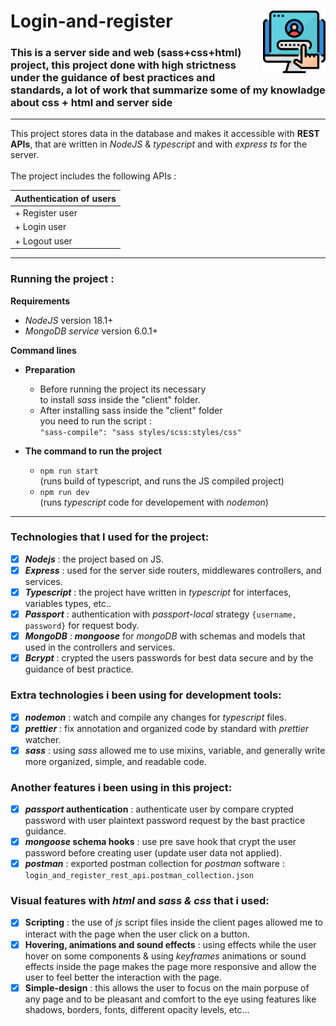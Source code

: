# Login-and-register <img src="./client/assets/pictures/login-page.png" width=100px height=100px align="right">

### This is a server side and web (sass+css+html) project, this project done with high strictness under the guidance of best practices and standards, a lot of work that summarize some of my knowladge about css + html and server side<br />

---

This project stores data in the database and makes it accessible with **REST APIs**, that are written in _NodeJS_ & _typescript_ and with _express ts_ for the server. <br /> <br />
The project includes the following APIs :

| Authentication of users  
| ----------------------------------- |
| + Register user |
| + Login user |
| + Logout user | &emsp; - Authentication is required |

---

### **Running the project :**

**Requirements**

-   _NodeJS_ version 18.1+
-   _MongoDB service_ version 6.0.1+

**Command lines**

-   **Preparation**

    -   Before running the project its necessary <br />to install _sass_ inside the "client" folder.
    -   After installing sass inside the "client" folder<br /> you need to run the script :<br />
        `"sass-compile": "sass styles/scss:styles/css"`

-   **The command to run the project**
    -   `npm run start`<br /> (runs build of typescript, and runs the JS compiled project)
    -   `npm run dev`<br /> (runs _typescript_ code for developement with _nodemon_)

---

### Technologies that I used for the project:

-   [x] _**Nodejs**_ : the project based on JS.
-   [x] _**Express**_ : used for the server side routers, middlewares controllers, and services.
-   [x] _**Typescript**_ : the project have written in _typescript_ for interfaces, variables types, etc..
-   [x] _**Passport**_ : authentication with _passport-local_ strategy `{username, password}` for request body.
-   [x] _**MongoDB**_ : _**mongoose**_ for _mongoDB_ with schemas and models that used in the controllers and services.
-   [x] _**Bcrypt**_ : crypted the users passwords for best data secure and by the guidance of best practice.

### Extra technologies i been using for development tools:

-   [x] _**nodemon**_ : watch and compile any changes for _typescript_ files.
-   [x] _**prettier**_ : fix annotation and organized code by standard with _prettier_ watcher.
-   [x] _**sass**_ : using _sass_ allowed me to use mixins, variable, and generally write more organized, simple, and readable code.

### Another features i been using in this project:

-   [x] **_passport_ authentication** : authenticate user by compare crypted password with user plaintext password request by the bast practice guidance.
-   [x] **_mongoose_ schema hooks** : use pre save hook that crypt the user password before creating user (update user data not applied).
-   [x] **_postman_** : exported postman collection for _postman_ software :
        `login_and_register_rest_api.postman_collection.json`

### Visual features with _html_ and _sass & css_ that i used:

-   [x] **Scripting** : the use of _js_ script files inside the client pages allowed me to interact with the page when the user click on a button.
-   [x] **Hovering, animations and sound effects** : using effects while the user hover on some components & using _keyframes_ animations or sound effects inside the page makes the page more responsive and allow the user to feel better the interaction with the page.
-   [x] **Simple-design** : this allows the user to focus on the main porpuse of any page and to be pleasant and comfort to the eye using features like shadows, borders, fonts, different opacity levels, etc...
